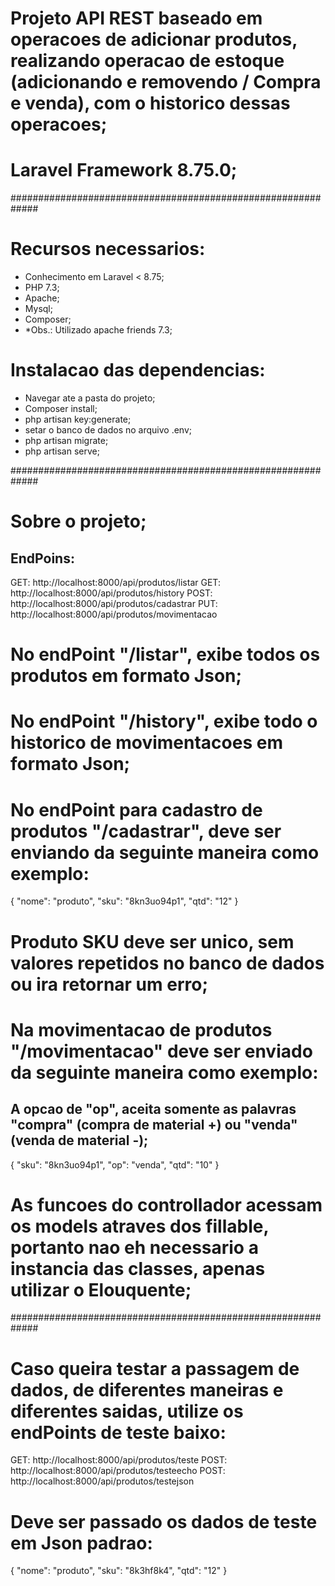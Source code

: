 # Projeto API REST baseado em operacoes de adicionar produtos, realizando operacao de estoque (adicionando e removendo / Compra e venda), com o historico dessas operacoes;

# Laravel Framework 8.75.0;

#############################################################

# Recursos necessarios:
- Conhecimento em Laravel < 8.75;
- PHP 7.3;
- Apache;
- Mysql;
- Composer;
- *Obs.: Utilizado apache friends 7.3;

# Instalacao das dependencias:
- Navegar ate a pasta do projeto;
- Composer install;
- php artisan key:generate;
- setar o banco de dados no arquivo .env;
- php artisan migrate;
- php artisan serve;

#############################################################

# Sobre o projeto;

## EndPoins:

GET:    http://localhost:8000/api/produtos/listar
GET:    http://localhost:8000/api/produtos/history
POST:   http://localhost:8000/api/produtos/cadastrar
PUT:    http://localhost:8000/api/produtos/movimentacao

# No endPoint "/listar", exibe todos os produtos em formato Json;

# No endPoint "/history", exibe todo o historico de movimentacoes em formato Json;

# No endPoint para cadastro de produtos "/cadastrar", deve ser enviando da seguinte maneira como exemplo:
{
	"nome": "produto",
	"sku": "8kn3uo94p1",
	"qtd": "12"
}

# Produto SKU deve ser unico, sem valores repetidos no banco de dados ou ira retornar um erro;

# Na movimentacao de produtos "/movimentacao" deve ser enviado da seguinte maneira como exemplo:
## A opcao de "op", aceita somente as palavras "compra" (compra de material +) ou "venda" (venda de material -);
{
	"sku": "8kn3uo94p1",
	"op": "venda",
	"qtd": "10"
}

# As funcoes do controllador acessam os models atraves dos fillable, portanto nao eh necessario a instancia das classes, apenas utilizar o Elouquente;

#############################################################

# Caso queira testar a passagem de dados, de diferentes maneiras e diferentes saidas, utilize os endPoints de teste baixo:

GET:    http://localhost:8000/api/produtos/teste
POST:   http://localhost:8000/api/produtos/testeecho
POST:   http://localhost:8000/api/produtos/testejson

# Deve ser passado os dados de teste em Json padrao:
{
	"nome": "produto",
	"sku": "8k3hf8k4",
	"qtd": "12"
}
